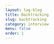 ```yaml
---
layout: tag-blog
title: Backtracking
slug: backtracking
category: interview
menu: false
order: 1
---
```

